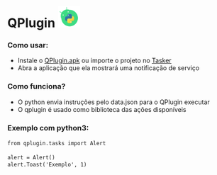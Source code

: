 # QPlugin <img width="50" src="/src/icon.png"/>

### Como usar:

* Instale o [QPlugin.apk](https://github.com/brunodavi/QPlugin/releases/download/1.7/QPlugin.apk) ou importe o projeto no [Tasker](https://taskernet.com/shares/?user=AS35m8nXHtAHUb3g429CktIgI9aKlA1%2FEglWKHxy0IyPwx0q7aeQMBH2ekF4AG%2F7FRqn58T5R5q3qrGmIPwa&id=Project%3AQPlugin)
* Abra a aplicação que ela mostrará uma notificação de serviço


### Como funciona?

* O python envia instruções pelo data.json para o QPlugin executar
* O qplugin é usado como biblioteca das ações disponíveis


### Exemplo com python3:

    from qplugin.tasks import Alert
  
    alert = Alert()
    alert.Toast('Exemplo', 1)
